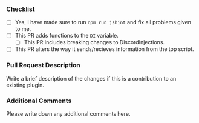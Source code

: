 ### Checklist

 - [ ] Yes, I have made sure to run `npm run jshint` and fix all problems given to me.
 - [ ] This PR adds functions to the `DI` variable.
 	- [ ] This PR includes breaking changes to DiscordInjections.
 - [ ] This PR alters the way it sends/recieves information from the top script.

### Pull Request Description

Write a brief description of the changes if this is a contribution to an existing plugin.

### Additional Comments

Please write down any additional comments here.